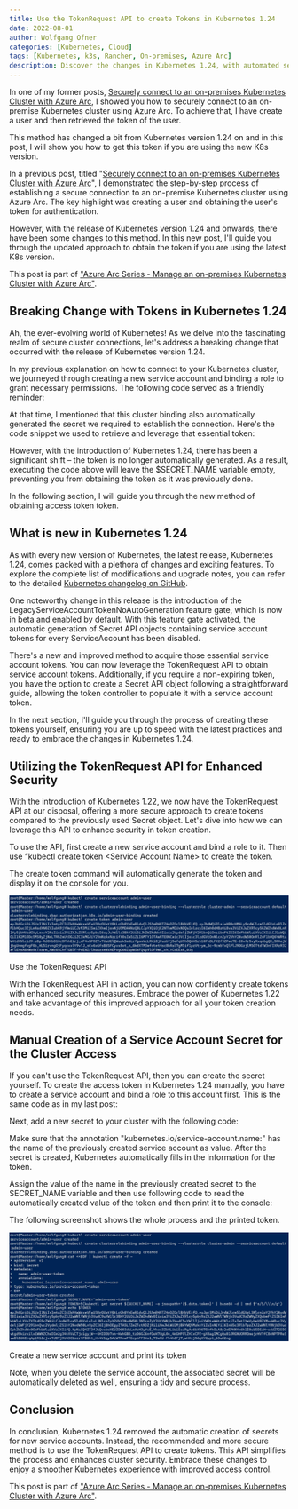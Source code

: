 ```yaml
---
title: Use the TokenRequest API to create Tokens in Kubernetes 1.24
date: 2022-08-01
author: Wolfgang Ofner
categories: [Kubernetes, Cloud]
tags: [Kubernetes, k3s, Rancher, On-premises, Azure Arc]
description: Discover the changes in Kubernetes 1.24, with automated secret removal. Embrace the secure TokenRequest API for easier and safer token creation.
---
```


In one of my former posts, [Securely connect to an on-premises Kubernetes Cluster with Azure Arc](/securely-connect-to-on-premises-kubernetes-with-azure-arc), I showed you how to securely connect to an on-premise Kubernetes cluster using Azure Arc. To achieve that, I have create a user and then retrieved the token of the user. 

This method has changed a bit from Kubernetes version 1.24 on and in this post, I will show you how to get this token if you are using the new K8s version.


In a previous post, titled "[Securely connect to an on-premises Kubernetes Cluster with Azure Arc](/securely-connect-to-on-premises-kubernetes-with-azure-arc)", I demonstrated the step-by-step process of establishing a secure connection to an on-premise Kubernetes cluster using Azure Arc. The key highlight was creating a user and obtaining the user's token for authentication.

However, with the release of Kubernetes version 1.24 and onwards, there have been some changes to this method. In this new post, I'll guide you through the updated approach to obtain the token if you are using the latest K8s version.

This post is part of ["Azure Arc Series - Manage an on-premises Kubernetes Cluster with Azure Arc"](/manage-on-premises-kubernetes-with-azure-arc).

## Breaking Change with Tokens in Kubernetes 1.24

Ah, the ever-evolving world of Kubernetes! As we delve into the fascinating realm of secure cluster connections, let's address a breaking change that occurred with the release of Kubernetes version 1.24.

In my previous explanation on how to connect to your Kubernetes cluster, we journeyed through creating a new service account and binding a role to grant necessary permissions. The following code served as a friendly reminder:

<script src="https://gist.github.com/WolfgangOfner/3351fe1c4967a5833b8e74e86c9b9f03.js"></script>

At that time, I mentioned that this cluster binding also automatically generated the secret we required to establish the connection. Here's the code snippet we used to retrieve and leverage that essential token:

<script src="https://gist.github.com/WolfgangOfner/a5285efb1f3c9a263443ea074df8c96d.js"></script>

However, with the introduction of Kubernetes 1.24, there has been a significant shift – the token is no longer automatically generated. As a result, executing the code above will leave the $SECRET_NAME variable empty, preventing you from obtaining the token as it was previously done.

In the following section, I will guide you through the new method of obtaining access token token.

## What is new in Kubernetes 1.24

As with every new version of Kubernetes, the latest release, Kubernetes 1.24, comes packed with a plethora of changes and exciting features. To explore the complete list of modifications and upgrade notes, you can refer to the detailed <a href="https://github.com/kubernetes/kubernetes/blob/master/CHANGELOG/CHANGELOG-1.24.md#urgent-upgrade-notes" target="_blank" rel="noopener noreferrer">Kubernetes changelog on GitHub</a>.

One noteworthy change in this release is the introduction of the LegacyServiceAccountTokenNoAutoGeneration feature gate, which is now in beta and enabled by default. With this feature gate activated, the automatic generation of Secret API objects containing service account tokens for every ServiceAccount has been disabled.

There's a new and improved method to acquire those essential service account tokens. You can now leverage the TokenRequest API to obtain service account tokens. Additionally, if you require a non-expiring token, you have the option to create a Secret API object following a straightforward guide, allowing the token controller to populate it with a service account token.

In the next section, I'll guide you through the process of creating these tokens yourself, ensuring you are up to speed with the latest practices and ready to embrace the changes in Kubernetes 1.24.

## Utilizing the TokenRequest API for Enhanced Security

With the introduction of Kubernetes 1.22, we now have the TokenRequest API at our disposal, offering a more secure approach to create tokens compared to the previously used Secret object. Let's dive into how we can leverage this API to enhance security in token creation.

To use the API, first create a new service account and bind a role to it. Then use “kubectl create token \<Service Account Name\> to create the token.

<script src="https://gist.github.com/WolfgangOfner/ca5efc785f453876bb8cc6e4c5bd0dda.js"></script>

The create token command will automatically generate the token and display it on the console for you.

<div class="col-12 col-sm-10 aligncenter">
  <a href="/assets/img/posts/2022/08/Use-the-TokenRequest-API.jpg"><img loading="lazy" src="/assets/img/posts/2022/08/Use-the-TokenRequest-API.jpg" alt="Use the TokenRequest API" /></a>
  
  <p>
   Use the TokenRequest API
  </p>
</div>

With the TokenRequest API in action, you can now confidently create tokens with enhanced security measures. Embrace the power of Kubernetes 1.22 and take advantage of this improved approach for all your token creation needs.

## Manual Creation of a Service Account Secret for the Cluster Access

If you can't use the TokenRequest API, then you can create the secret yourself. To create the access token in Kubernetes 1.24 manually, you have to create a service account and bind a role to this account first. This is the same code as in my last post:

<script src="https://gist.github.com/WolfgangOfner/3351fe1c4967a5833b8e74e86c9b9f03.js"></script>

Next, add a new secret to your cluster with the following code:

<script src="https://gist.github.com/WolfgangOfner/7472da6468bd76c5e119527455c2f5df.js"></script>

Make sure that the annotation "kubernetes.io/service-account.name:" has the name of the previously created service account as value. After the secret is created, Kubernetes automatically fills in the information for the token. 

Assign the value of the name in the previously created secret to the SECRET_NAME variable and then use following code to read the automatically created value of the token and then print it to the console:

<script src="https://gist.github.com/WolfgangOfner/7d0231698c2e90df5f844c071f5536d5.js"></script>

The following screenshot shows the whole process and the printed token.

<div class="col-12 col-sm-10 aligncenter">
  <a href="/assets/img/posts/2022/08/Create-a-new-service-account-and-print-its-token.jpg"><img loading="lazy" src="/assets/img/posts/2022/08/Create-a-new-service-account-and-print-its-token.jpg" alt="Create a new service account and print its token" /></a>
  
  <p>
   Create a new service account and print its token
  </p>
</div>

Note, when you delete the service account, the associated secret will be automatically deleted as well, ensuring a tidy and secure process.

## Conclusion

In conclusion, Kubernetes 1.24 removed the automatic creation of secrets for new service accounts. Instead, the recommended and more secure method is to use the TokenRequest API to create tokens. This API simplifies the process and enhances cluster security. Embrace these changes to enjoy a smoother Kubernetes experience with improved access control. 

This post is part of ["Azure Arc Series - Manage an on-premises Kubernetes Cluster with Azure Arc"](/manage-on-premises-kubernetes-with-azure-arc).